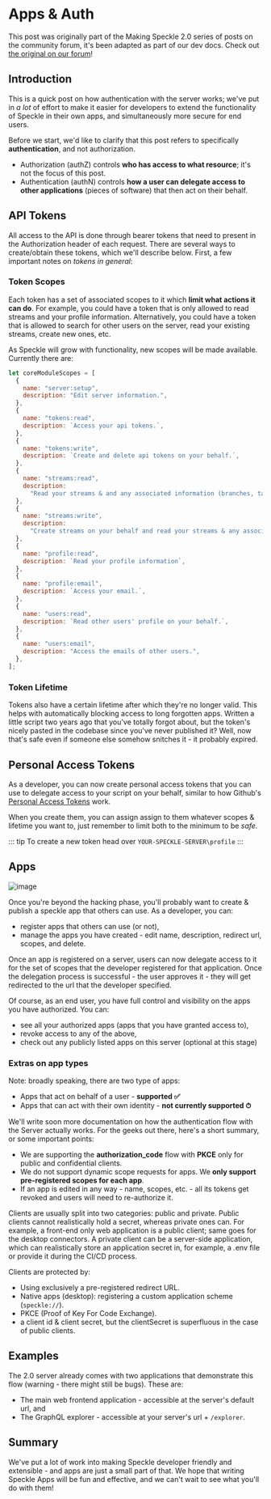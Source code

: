 # Apps & Auth

This post was originally part of the Making Speckle 2.0 series of posts on the community forum, it's been adapted as part of our dev docs. Check out [the original on our forum](https://speckle.community/t/apps-authn-speckle-2-0/961)!

## Introduction

This is a quick post on how authentication with the server works; we've put in _a lot_ of effort to make it easier for developers to extend the functionality of Speckle in their own apps, and simultaneously more secure for end users.

Before we start, we'd like to clarify that this post refers to specifically **authentication**, and not authorization.

- Authorization (authZ) controls **who has access to what resource**; it's not the focus of this post.
- Authentication (authN) controls **how a user can delegate access to other applications** (pieces of software) that then act on their behalf.

## API Tokens

All access to the API is done through bearer tokens that need to present in the Authorization header of each request. There are several ways to create/obtain these tokens, which we'll describe below. First, a few important notes on _tokens in general_:

### Token Scopes

Each token has a set of associated scopes to it which **limit what actions it can do**. For example, you could have a token that is only allowed to read streams and your profile information. Alternatively, you could have a token that is allowed to search for other users on the server, read your existing streams, create new ones, etc.

As Speckle will grow with functionality, new scopes will be made available. Currently there are:

```js
let coreModuleScopes = [
  {
    name: "server:setup",
    description: "Edit server information.",
  },
  {
    name: "tokens:read",
    description: `Access your api tokens.`,
  },
  {
    name: "tokens:write",
    description: `Create and delete api tokens on your behalf.`,
  },
  {
    name: "streams:read",
    description:
      "Read your streams & and any associated information (branches, tags, comments, objects, etc.)",
  },
  {
    name: "streams:write",
    description:
      "Create streams on your behalf and read your streams & any associated information (any associated information (branches, tags, comments, objects, etc.)",
  },
  {
    name: "profile:read",
    description: `Read your profile information`,
  },
  {
    name: "profile:email",
    description: `Access your email.`,
  },
  {
    name: "users:read",
    description: `Read other users' profile on your behalf.`,
  },
  {
    name: "users:email",
    description: "Access the emails of other users.",
  },
];
```

### Token Lifetime

Tokens also have a certain lifetime after which they're no longer valid. This helps with automatically blocking access to long forgotten apps. Written a little script two years ago that you've totally forgot about, but the token's nicely pasted in the codebase since you've never published it? Well, now that's safe even if someone else somehow snitches it - it probably expired.

## Personal Access Tokens

As a developer, you can now create personal access tokens that you can use to delegate access to your script on your behalf, similar to how Github's [Personal Access Tokens](https://docs.github.com/en/github/authenticating-to-github/creating-a-personal-access-token) work.

When you create them, you can assign assign to them whatever scopes & lifetime you want to, just remember to limit both to the minimum to be _safe._

::: tip
To create a new token head over `YOUR-SPECKLE-SERVER\profile`
:::

## Apps

![image](https://user-images.githubusercontent.com/2679513/109046703-f45be080-76cc-11eb-83b3-27ed956ff319.png)

Once you're beyond the hacking phase, you'll probably want to create & publish a speckle app that others can use. As a developer, you can:

- register apps that others can use (or not),
- manage the apps you have created - edit name, description, redirect url, scopes, and delete.

Once an app is registered on a server, users can now delegate access to it for the set of scopes that the developer registered for that application. Once the delegation process is successful - the user approves it - they will get redirected to the url that the developer specified.

Of course, as an end user, you have full control and visibility on the apps you have authorized. You can:

- see all your authorized apps (apps that you have granted access to),
- revoke access to any of the above,
- check out any publicly listed apps on this server (optional at this stage)

### Extras on app types

Note: broadly speaking, there are two type of apps:

- Apps that act on behalf of a user - **supported ✅**
- Apps that can act with their own identity - **not currently supported ⏱**

We'll write soon more documentation on how the authentication flow with the Server actually works. For the geeks out there, here's a short summary, or some important points:

- We are supporting the **authorization_code** flow with **PKCE** only for public and confidential clients.
- We do not support dynamic scope requests for apps. We **only support pre-registered scopes for each app**.
- If an app is edited in any way - name, scopes, etc. - all its tokens get revoked and users will need to re-authorize it.

Clients are usually split into two categories: public and private. Public clients cannot realistically hold a secret, whereas private ones can. For example, a front-end only web application is a public client; same goes for the desktop connectors. A private client can be a server-side application, which can realistically store an application secret in, for example, a .env file or provide it during the CI/CD process.

Clients are protected by:

- Using exclusively a pre-registered redirect URL.
- Native apps (desktop): registering a custom application scheme (`speckle://`).
- PKCE (Proof of Key For Code Exchange).
- a client id & client secret, but the clientSecret is superfluous in the case of public clients.

## Examples

The 2.0 server already comes with two applications that demonstrate this flow (warning - there might still be bugs). These are:

- The main web frontend application - accessible at the server's default url, and
- The GraphQL explorer - accessible at your server's url + `/explorer`.

## Summary

We've put a lot of work into making Speckle developer friendly and extensible - and apps are just a small part of that. We hope that writing Speckle Apps will be fun and effective, and we can't wait to see what you'll do with them!
